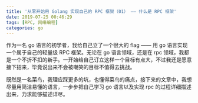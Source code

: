 ```yaml
---
title: '从零开始用 Golang 实现自己的 RPC 框架（01） —— 什么是 RPC 框架'
date: 2019-07-25 00:46:29
tags: [RPC, 网络编程]
categories: go
---
```

作为一名 go 语言的初学者，我给自己立了一个很大的 flag —— 用 go 语言实现一个属于自己的轻量级 RPC 框架。无论在 go 语言领域，还是在 rpc 领域，我都是一个不折不扣的新手。一开始给自己订立这样一个目标有点大，不过我还是愿意接下招来，毕竟说出来不会被嘲笑的目标不值得去挑战。


既然是一名菜鸟，我理应踩更多的坑，也懂得菜鸟的痛点，接下来的文章中，我想尽量用简洁易懂的语言，一步步把自己学习 go 语言以及实现 rpc 的过程详细描述出来，力求能够描述详尽。
<!--more-->